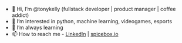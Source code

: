 - 👋 Hi, I’m @tonykelly (fullstack developer | product manager | coffee addict)
- 👀 I’m interested in python, machine learning, videogames, esports
- 🌱 I’m always learning
- 📫 How to reach me - [LinkedIn](https://www.linkedin.com/in/tonykelly/) | [spicebox.io](https://www.spicebox.io)

<!---
tonykelly/tonykelly is a ✨ special ✨ repository because its `README.md` (this file) appears on your GitHub profile.
You can click the Preview link to take a look at your changes.
--->
